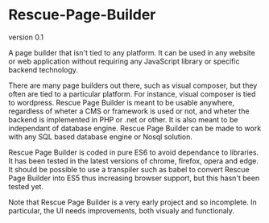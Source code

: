 # Rescue-Page-Builder

version 0.1

A page builder that isn't tied to any platform. It can be used in any website or web application without requiring any JavaScript library or specific backend technology.

There are many page builders out there, such as visual composer, but they often are tied to a particular platform. For instance, visual composer is tied to wordpress. Rescue Page Builder is meant to be usable anywhere, regardless of wheter a CMS or framework is used or not, and wheter the backend is implemented in PHP or .net or other. It is also meant to be independant of database engine. Rescue Page Builder can be made to work with any SQL based database engine or Nosql solution.

Rescue Page Builder is coded in pure ES6 to avoid dependance to libraries. It has been tested in the latest versions of chrome, firefox, opera and edge. It should be possible to use a transpiler such as babel to convert Rescue Page Builder into ES5 thus increasing browser support, but this hasn't been tested yet.

Note that Rescue Page Builder is a very early project and so incomplete. In particular, the UI needs improvements, both visualy and functionaly.

